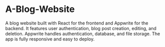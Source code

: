 # A-Blog-Website
A blog website built with React for the frontend and Appwrite for the backend. It features user authentication, blog post creation, editing, and deletion. Appwrite handles authentication, database, and file storage. The app is fully responsive and easy to deploy.
